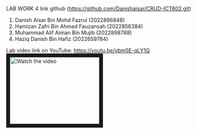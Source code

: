  LAB WORK 4 link github (https://github.com/Danishaisar/CRUD-ICT602.git)

1) Danish Aisar Bin Mohd Fazrul (2022886848)
2) Hamizan Zafri Bin Ahmad Fauzansah (2022856384)
3) Muhammad Alif Aiman Bin Mujib (2022898788)
4) Haziq Danish Bin Hafiz (2022659784)

Lab video link on YouTube:
https://youtu.be/vbm5E-qLY1Q
<a href="http://www.youtube.com/watch?feature=player_embedded&v=vbm5E-qLY1Q" target="_blank">
 <img src="http://img.youtube.com/vi/vbm5E-qLY1Q/mqdefault.jpg" alt="Watch the video" width="240" height="180" border="10" />
</a>
